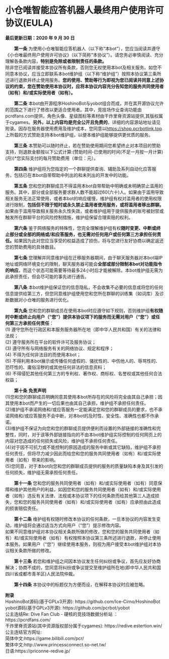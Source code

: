 # 小仓唯智能应答机器人最终用户使用许可协议(EULA)

<p><b>最后更新日期：2020 年 9 月 30 日</b></p>
<div style="text-indent:2em">
<p><b>第一条</b> 为使用小仓唯智能应答机器人（以下称“本bot”），您应当阅读并遵守《小仓唯最终用户使用许可协议》（以下简称“本协议”）。请您务必审慎阅读、充分理解各条款内容，<b>特别是免除或者限制责任的条款。</b></br>  除非您已阅读并接受本协议所有条款，否则您无权使用本bot及相关服务。如您不同意本协议，应当立即联系本bot维护组（以下称“维护组”）按照本协议第三条所述进行退款并终止使用服务。<b>您的使用、赞助等行为即视为您已阅读并同意上述协议的约束，您在赞助使用本协议时，应将本协议内容充分告知您的服务共同使用者（如有）和/或实际使用者（如有）。</b></p>
<p><b>第二条</b> 本bot由开源程序HoshinoBot与yobot组合而成，并在其开源协议允许的范围之下进行了修改以更适合使用者。其中，竞技场作业查询功能由pcrdfans.com提供，角色头像、星级图标等素材由干炸里脊资源站提供,其版权属于cygames。<b>另外，以上内容均是完全公开且免费的</b>，详细的内容源站地址请见附录。因存在服务器使用费用及维护成本，您同意以<a href="https://shop.pcrbotlink.top">https://shop.pcrbotlink.top</a>上所载的方式赞助支持本bot维护组，以便本维护组能够提供更优质的服务。</p>
<p><b>第三条</b> 本赞助可以随时终止，若在赞助使用期间您希望终止对本项目的赞助支持，则退款金额按以下公式计算:(赞助时间-已使用的时间(不足一月按一月计算)(月))*您实际支付的每月赞助费用（单位：元）。</p>
<p><b>第四条</b> 维护组将为您指定的一个群聊提供查询、辅助及系列自动化应答服务，包括已在本bot自带帮助中列出的和未列出的开发中的功能。</p>
<p><b>第五条</b> 您和您的群聊成员不得滥用本bot自带帮助中明确或未明确禁止滥用的服务。其中，部分或全部服务要求群人数不能超过60(六十)人。如果由于滥用导致相关服务无法正常使用，或者本bot的响应缓慢，维护组有权对滥用者的使用权限进行限制，<b>包括但不限于短时或永久禁止滥用者使用服务，或将滥用者移出群聊。</b>如果由于滥用导致相关服务永久性失效，或者维护组用于提供服务的账号被封禁或触发所在群聊平台的风险控制措施，维护组保留合理索赔的权利。</p>
<p><b>第六条</b> 鉴于网络服务的特殊性，您完全理解维护组有权<b>随时变更、中断或终止部分或全部的网络或/和应答服务，也无需对任何用户或任何第三方承担任何责任。</b>如果因为此对您应当享受的权益造成了损伤，将与您进行友好协商以确定返还您的赞助费用的具体数目。</p>
<p><b>第七条</b> 您理解并同意维护组在迁移服务器期间，由于聊天服务器对本bot端IP地址或网络环境变化的限制，聊天服务器可能会<b>全部或部分限制本bot对功能指令的响应</b>，而这个状态可能需要等待最多24小时后才能被解除。本bot维护组无需为此承担责任，但会尽可能的事先进行通告。</p>
<p><b>第八条</b> 本bot维护组保证您的信息隐私，不会收集不必要的信息或将您的任何信息提供给第三方，但您同意维护组使用您和您所在群聊的训练集（如词库）及诊断数据对小仓唯的服务进行优化。</p>
<p><b>第九条</b> 您和您的群聊成员在使用本bot时应遵守如下规则，否则维护组<b>有权随时中断或终止向用户（“您”）提供本协议项下的服务而无需对用户（“您”）或任何第三方承担任何责任</b>：<br>(1) 遵守您所在行政区和本服务服务器所在地（即中华人民共和国）有关的法律和法规；<br>(2) 遵守服务所在平台的软件许可及服务协议；<br>(3) 遵守所有与网络服务有关的网络协议、规定和程序；<br>(4) 不得为任何非法目的而使用本bot；<br>(5) 不得利用本bot展示或传播任何虚假的、骚扰性的、中伤他人的、辱骂性的、恐吓性的、庸俗淫秽的或其他任何非法的信息资料；<br>(6) 不得侵犯其他任何第三方的专利权、著作权、商标权、名誉权或其他任何合法权益；<br></p>
<p><b>第十条</b> <b>免责声明</b><br>(1)您和您的群聊成员明确同意其使用本bot所存在的风险将完全由其自己承担；因其使用本bot而产生的一切后果也由其自己承担，维护组不承担任何责任。<br>(2)维护组不承诺网络和/或应答服务一定能满足您和您的群聊成员的要求，也不承诺网络和/或应答服务不会中断，对本bot的及时性、安全性、准确性也都不作承诺。<br>(3)维护组不保证为向您和您的群聊成员提供便利而设置的外部链接的准确性和完整性，同时，对于该等外部链接指向的不由本bot维护组实际控制的任何网页上的内容对您造成的任何损失或风险，维护组不承担任何责任。<br>(4)对于因不可抗力或不能控制的原因造成的服务中断或其它缺陷，维护组不承担任何责任，但将尽力减少因此而给您和您的服务共同使用者（如有）和/或实际使用者（如有）带来的影响。<br>(5)您同意，对于本bot向您和您的群聊成员提供的服务的质量缺陷本身及其引发的任何损失，维护组无需承担任何责任。</p>
<p><b>第十一条</b> 您和您的服务共同使用者（如有）和/或实际使用者（如有）同意保障和维护其他用户的利益，如因您和您的服务共同使用者（如有）和/或实际使用者（如有）违反有关法律、法规或本协议项下的任何条款而给其他第三人造成损失，您和您的服务共同使用者（如有）和/或实际使用者（如有）应承担由此造成的损害赔偿责任。</p>
<p><b>第十二条</b> 维护组有权随时修改本协议的任何条款，一旦本协议的内容发生变动，维护组将会通过适当方式向用户（“您”）提示修改内容。<br>  如果不同意维护组对本协议相关条款所做的修改，您和您的服务共同使用者（如有）和/或实际使用者（如有）有权按照本协议第三条所述进行退款，并停止使用本服务。如果用户（“您”）继续使用本服务，则视为用户接受本bot维护组对本协议相关条款所做的修改。</p>
<p><b>第十三条</b> 若您和维护组之间因本协议发生任何纠纷或争议，首先应友好协商解决；协商不成的，您同意将纠纷或争议提交至维护组所在地(即中华人民共和国四川省成都市青羊区)人民法院仲裁。</p>
<p><b>第十四条</b> 本协议中的标题仅为方便而设，在解释本协议时应被忽略。</p></div>
<p><b>附录</b><br>  HoshinoBot源码(基于GPLv3开源): https://github.com/Ice-Cirno/HoshinoBot<br>yobot源码(基于GPLv3开源): https://github.com/pcrbot/yobot<br>公主连结Re: Dive Fan Club - 硬核的竞技场数据分析站 ： https://pcrdfans.com/<br>干炸里脊资源站(其中资源版权部分属于cygames): https://redive.estertion.win/<br>公主连结官方网址:<br>简体中文:https://game.bilibili.com/pcr/<br>繁体中文:http://www.princessconnect.so-net.tw/<br>日语:https://priconne-redive.jp/</p>